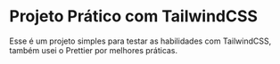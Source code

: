 # Projeto Prático com TailwindCSS
Esse é um projeto simples para testar as habilidades com TailwindCSS, também usei o Prettier por melhores práticas.
